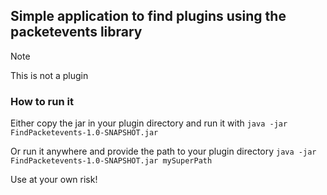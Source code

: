## Simple application to find plugins using the packetevents library

> [!NOTE]  
> This is not a plugin

### How to run it
Either copy the jar in your plugin directory and run it with `java -jar FindPacketevents-1.0-SNAPSHOT.jar`

Or run it anywhere and provide the path to your plugin directory `java -jar FindPacketevents-1.0-SNAPSHOT.jar mySuperPath`

Use at your own risk!